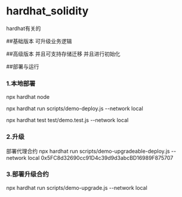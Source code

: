 # hardhat_solidity
hardhat有关的


##基础版本
可升级业务逻辑



##高级版本
并且可支持存储迁移 并且进行初始化


##部署与运行
### 1.本地部署
npx hardhat node

npx hardhat run scripts/demo-deploy.js --network local

npx hardhat test test/demo.test.js --network local

### 2.升级
部署代理合约
npx hardhat run scripts/demo-upgradeable-deploy.js --network local
0x5FC8d32690cc91D4c39d9d3abcBD16989F875707

### 3.部署升级合约
npx hardhat run scripts/demo-upgrade.js --network local








